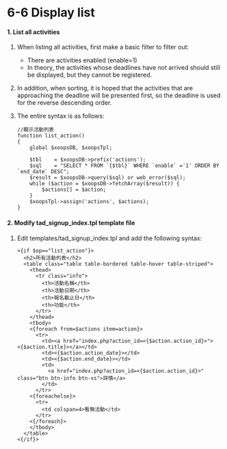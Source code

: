 # 6-6 Display list

#### 1. List all activities

1. When listing all activities, first make a basic filter to filter out:
   * There are activities enabled \(enable=1\)
   * In theory, the activities whose deadlines have not arrived should still be displayed, but they cannot be registered.
2. In addition, when sorting, it is hoped that the activities that are approaching the deadline will be presented first, so the deadline is used for the reverse descending order.
3. The entire syntax is as follows:

   ```text
   //顯示活動列表
   function list_action()
   {
       global $xoopsDB, $xoopsTpl;

       $tbl    = $xoopsDB->prefix('actions');
       $sql    = "SELECT * FROM `{$tbl}` WHERE `enable` ='1' ORDER BY `end_date` DESC";
       $result = $xoopsDB->query($sql) or web_error($sql);
       while ($action = $xoopsDB->fetchArray($result)) {
           $actions[] = $action;
       }
       $xoopsTpl->assign('actions', $actions);
   }
   ```

#### 2. Modify tad\_signup\_index.tpl template file

1. Edit templates/tad\_signup\_index.tpl and add the following syntax:

   ```text
   <{if $op=="list_action"}>
     <h2>所有活動列表</h2>
     <table class="table table-bordered table-hover table-striped">
       <thead>
         <tr class="info">
           <th>活動名稱</th>
           <th>活動日期</th>
           <th>報名截止日</th>
           <th>功能</th>
         </tr>
       </thead>
       <tbody>
       <{foreach from=$actions item=action}>
         <tr>
           <td><a href="index.php?action_id=<{$action.action_id}>"><{$action.title}></a></td>
           <td><{$action.action_date}></td>
           <td><{$action.end_date}></td>
           <td>
             <a href="index.php?action_id=<{$action.action_id}>" class="btn btn-info btn-xs">詳情</a>
           </td>
         </tr>
       <{foreachelse}>
         <tr>
           <td colspan=4>暫無活動</td>
         </tr>
       <{/foreach}>
       </tbody>
     </table>
   <{/if}>
   ```


